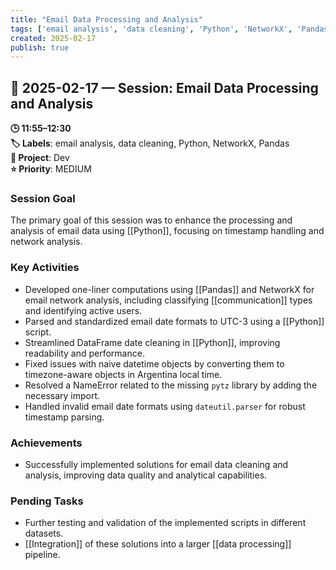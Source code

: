 ```yaml
---
title: "Email Data Processing and Analysis"
tags: ['email analysis', 'data cleaning', 'Python', 'NetworkX', 'Pandas']
created: 2025-02-17
publish: true
---
```


## 📅 2025-02-17 — Session: Email Data Processing and Analysis

**🕒 11:55–12:30**  
**🏷️ Labels**: email analysis, data cleaning, Python, NetworkX, Pandas  
**📂 Project**: Dev  
**⭐ Priority**: MEDIUM  


### Session Goal
The primary goal of this session was to enhance the processing and analysis of email data using [[Python]], focusing on timestamp handling and network analysis.

### Key Activities
- Developed one-liner computations using [[Pandas]] and NetworkX for email network analysis, including classifying [[communication]] types and identifying active users.
- Parsed and standardized email date formats to UTC-3 using a [[Python]] script.
- Streamlined DataFrame date cleaning in [[Python]], improving readability and performance.
- Fixed issues with naive datetime objects by converting them to timezone-aware objects in Argentina local time.
- Resolved a NameError related to the missing `pytz` library by adding the necessary import.
- Handled invalid email date formats using `dateutil.parser` for robust timestamp parsing.

### Achievements
- Successfully implemented solutions for email data cleaning and analysis, improving data quality and analytical capabilities.

### Pending Tasks
- Further testing and validation of the implemented scripts in different datasets.
- [[Integration]] of these solutions into a larger [[data processing]] pipeline.
